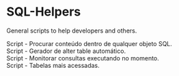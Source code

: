 # SQL-Helpers
General scripts to help developers and others.


Script - Procurar conteúdo dentro de qualquer objeto SQL.</br>
Script - Gerador de alter table automático.</br>
Script - Monitorar consultas executando no momento.</br>
Script - Tabelas mais acessadas. </br>
